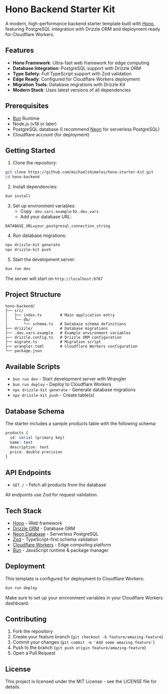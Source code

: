 # Hono Backend Starter Kit

A modern, high-performance backend starter template built with [Hono](https://hono.dev/), featuring PostgreSQL integration with Drizzle ORM and deployment ready for Cloudflare Workers.

## Features

- **Hono Framework**: Ultra-fast web framework for edge computing
- **Database Integration**: PostgreSQL support with Drizzle ORM
- **Type Safety**: Full TypeScript support with Zod validation
- **Edge Ready**: Configured for Cloudflare Workers deployment
- **Migration Tools**: Database migrations with Drizzle Kit
- **Modern Stack**: Uses latest versions of all dependencies

## Prerequisites

- [Bun](https://bun.sh) Runtime
- Node.js (v18 or later)
- PostgreSQL database (I recommend [Neon](https://fyi.neon.tech/2rm) for serverless PostgreSQL)
- Cloudflare account (for deployment)

## Getting Started

1. Clone the repository:
```bash
git clone https://github.com/michaelshimeles/hono-starter-kit.git
cd hono-backend
```

2. Install dependencies:
```bash
bun install
```

3. Set up environment variables:
   - Copy `.dev.vars.example` to `.dev.vars`
   - Add your database URL:
```env
DATABASE_URL=your_postgresql_connection_string
```

4. Run database migrations:
```bash
npx drizzle-kit generate
npx drizzle-kit push
```

5. Start the development server:
```bash
bun run dev
```

The server will start on `http://localhost:8787`

## Project Structure

```
hono-backend/
├── src/
│   ├── index.ts        # Main application entry
│   └── db/
│       └── schema.ts   # Database schema definitions
├── drizzle/            # Database migrations
├── .dev.vars.example   # Example environment variables
├── drizzle.config.ts   # Drizzle ORM configuration
├── migrate.ts          # Migration script
├── wrangler.toml       # Cloudflare Workers configuration
└── package.json
```

## Available Scripts

- `bun run dev` - Start development server with Wrangler
- `bun run deploy` - Deploy to Cloudflare Workers
- `npx drizzle-kit generate` - Generate database migrations
- `npx drizzle-kit push` - Create table(s)

## Database Schema

The starter includes a sample products table with the following schema:

```typescript
products {
  id: serial (primary key)
  name: text
  description: text
  price: double precision
}
```

## API Endpoints

- `GET /` - Fetch all products from the database

All endpoints use Zod for request validation.

## Tech Stack

- [Hono](https://hono.dev/) - Web framework
- [Drizzle ORM](https://orm.drizzle.team/) - Database ORM
- [Neon Database](https://neon.tech/) - Serverless PostgreSQL
- [Zod](https://zod.dev/) - TypeScript-first schema validation
- [Cloudflare Workers](https://workers.cloudflare.com/) - Edge computing platform
- [Bun](https://bun.sh) - JavaScript runtime & package manager

## Deployment

This template is configured for deployment to Cloudflare Workers:

```bash
bun run deploy
```

Make sure to set up your environment variables in your Cloudflare Workers dashboard.

## Contributing

1. Fork the repository
2. Create your feature branch (`git checkout -b feature/amazing-feature`)
3. Commit your changes (`git commit -m 'Add some amazing feature'`)
4. Push to the branch (`git push origin feature/amazing-feature`)
5. Open a Pull Request

## License

This project is licensed under the MIT License - see the LICENSE file for details.
